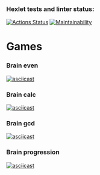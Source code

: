 ### Hexlet tests and linter status:

[![Actions Status](https://github.com/dsgnfox/frontend-project-lvl1/workflows/hexlet-check/badge.svg)](https://github.com/dsgnfox/frontend-project-lvl1/actions)
[![Maintainability](https://api.codeclimate.com/v1/badges/a99a88d28ad37a79dbf6/maintainability)](https://codeclimate.com/github/codeclimate/codeclimate/maintainability)

# Games

### Brain even
[![asciicast](https://asciinema.org/a/4c5GjxGIXDuOtSBX7czw4Cv1K.svg)](https://asciinema.org/a/4c5GjxGIXDuOtSBX7czw4Cv1K)

### Brain calc
[![asciicast](https://asciinema.org/a/s5z7bFPOLIGtKv29PoCDQvtsD.svg)](https://asciinema.org/a/s5z7bFPOLIGtKv29PoCDQvtsD)

### Brain gcd
[![asciicast](https://asciinema.org/a/AKZKTXoc0MJKDv0hGoPep9FQo.svg)](https://asciinema.org/a/AKZKTXoc0MJKDv0hGoPep9FQo)

### Brain progression
[![asciicast](https://asciinema.org/a/fS78TfhMpm4FHp16xJd2L9ZZ2.svg)](https://asciinema.org/a/fS78TfhMpm4FHp16xJd2L9ZZ2)